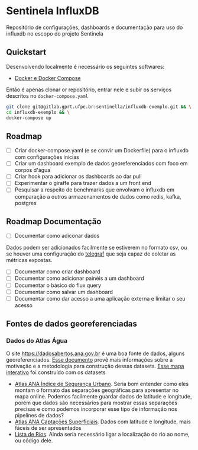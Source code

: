 # Sentinela InfluxDB

Repositório de configurações, dashboards e documentação para uso do influxdb
no escopo do projeto Sentinela

## Quickstart

Desenvolvendo localmente é necessário os seguintes softwares:

- [Docker e Docker Compose](/#)

Então é apenas clonar or repositório, entrar nele e subir os serviços descritos
no `docker-compose.yaml`

```bash
git clone git@gitlab.gprt.ufpe.br:sentinella/influxdb-exemplo.git && \
cd influxdb-exemplo && \
docker-compose up
```

## Roadmap

- [ ] Criar docker-compose.yaml (e se convir um Dockerfile) para o influxdb com configurações inicias
- [ ] Criar um dashboard exemplo de dados georeferenciados com foco em corpos d'água
- [ ] Criar hook para adicionar os dashboards ao dar pull
- [ ] Experimentar o giraffe para trazer dados a um front end
- [ ] Pesquisar a respeito de benchmarks que envolvam o influxdb em comparação a outros armazenamentos de dados como redis, kafka, postgres

## Roadmap Documentação

- [ ] Documentar como adiconar dados

Dados podem ser adicionados facilmente se estiverem no formato csv, ou se houver uma configuração do [telegraf](https://github.com/influxdata/telegraf) que seja capaz de coletar as métricas expostas.

- [ ] Documentar como criar dashboard
- [ ] Documentar como adicionar painéis a um dashboard
- [ ] Documentar o básico do flux query
- [ ] Documentar como salvar um dashboard
- [ ] Documentar como dar acesso a uma aplicação externa e limitar o seu acesso

## Fontes de dados georeferenciadas

### Dados do Atlas Água

O site <https://dadosabertos.ana.gov.br> é uma boa fonte de dados, alguns georeferenciados.
[Esse documento](https://biblioteca.ana.gov.br/sophia_web/asp/download.asp?codigo=151307&tipo_midia=2&iIndexSrv=1&iUsuario=0&obra=90683&tipo=1&iBanner=0&iIdioma=0) provê mais informações sobre a motivação e a metodologia para construção dessas datasets.
[Esse mapa interativo](https://portal1.snirh.gov.br/ana/apps/webappviewer/index.html?id=9533a92615b84880b6a7263b6568708b) foi construído com os datasets

- [Atlas ANA Índice de Segurança Urbano](https://dadosabertos.ana.gov.br/maps/897b12b3081c49678a1b2161c372b70c). Seria bom entender como eles montam o formato das separações geográficas para apresentar no mapa online. Podemos facilmente guardar dados de latitude e longitude, porém que dados são necessários para mostrar essas separações precisas e como podemos incorporar esse tipo de informação nos pipelines de dados?
- [Atlas ANA Captações Superficiais](https://dadosabertos.ana.gov.br/datasets/c8de123becba42e8b058659f3ce632af_1/explore?location=-14.548350%2C-52.659750%2C4.53). Dados com latitude e longitude, mais fáceis de ser apresentados
- [Lista de Rios](https://www.arcgis.com/home/item.html?id=4577e60f14284963aa6fafbe36a2b7d4). Ainda seria necessário ligar a localização do rio ao nome, ou código dele.
